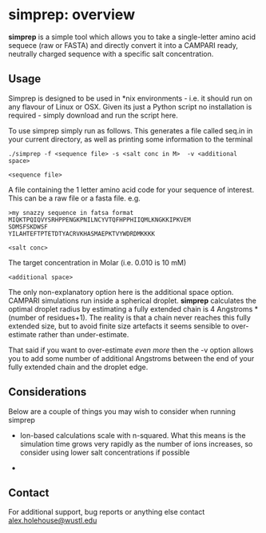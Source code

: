 simprep: overview
=======

**simprep** is a simple tool which allows you to take a single-letter amino acid sequece (raw or FASTA) and directly convert it into a CAMPARI ready, neutrally charged sequence with a specific salt concentration.



Usage
-------------
Simprep is designed to be used in *nix environments - i.e. it should run on any flavour of Linux or OSX. Given its just a Python script no installation is required - simply download and run the script here.

To use simprep simply run as follows. This generates a file called seq.in in your current directory, as well as printing some information to the terminal
 

    ./simprep -f <sequence file> -s <salt conc in M>  -v <additional space>

`<sequence file>`

A file containing the 1 letter amino acid code for your sequence of interest. This can be a raw file or a fasta file. e.g.

    >my snazzy sequence in fatsa format
    MIQKTPQIQVYSRHPPENGKPNILNCYVTQFHPPHIIQMLKNGKKIPKVEM
    SDMSFSKDWSF
    YILAHTEFTPTETDTYACRVKHASMAEPKTVYWDRDMKKKK

`<salt conc>`

The target concentration in Molar (i.e. 0.010 is 10 mM)

`<additional space>`

The only non-explanatory option here is the additional space option. CAMPARI simulations run inside a spherical droplet. **simprep** calculates the optimal droplet radius by estimating a fully extended chain is 4 Angstroms * (number of residues+1). The reality is that a chain never reaches this fully extended size, but to avoid finite size artefacts it seems sensible to over-estimate rather than under-estimate.

That said if you want to over-estimate *even more* then the -v option allows you to add some number of additional Angstroms between the end of your fully extended chain and the droplet edge.

Considerations
-------------
Below are a couple of things you may wish to consider when running simprep

* Ion-based calculations scale with n-squared. What this means is the simulation time grows very rapidly as the number of ions increases, so consider using lower salt concentrations if possible

*

Contact
-------------
For additional support, bug reports or anything else contact alex.holehouse@wustl.edu

  
